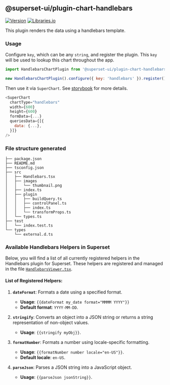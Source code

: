 <!--
Licensed to the Apache Software Foundation (ASF) under one
or more contributor license agreements.  See the NOTICE file
distributed with this work for additional information
regarding copyright ownership.  The ASF licenses this file
to you under the Apache License, Version 2.0 (the
"License"); you may not use this file except in compliance
with the License.  You may obtain a copy of the License at

  http://www.apache.org/licenses/LICENSE-2.0

Unless required by applicable law or agreed to in writing,
software distributed under the License is distributed on an
"AS IS" BASIS, WITHOUT WARRANTIES OR CONDITIONS OF ANY
KIND, either express or implied.  See the License for the
specific language governing permissions and limitations
under the License.
-->

## @superset-ui/plugin-chart-handlebars

[![Version](https://img.shields.io/npm/v/@superset-ui/plugin-chart-handlebars.svg?style=flat)](https://www.npmjs.com/package/@superset-ui/plugin-chart-handlebars)
[![Libraries.io](https://img.shields.io/librariesio/release/npm/%40superset-ui%2Fplugin-chart-handlebars?style=flat)](https://libraries.io/npm/@superset-ui%2Fplugin-chart-handlebars)

This plugin renders the data using a handlebars template.

### Usage

Configure `key`, which can be any `string`, and register the plugin. This `key` will be used to
lookup this chart throughout the app.

```js
import HandlebarsChartPlugin from '@superset-ui/plugin-chart-handlebars';

new HandlebarsChartPlugin().configure({ key: 'handlebars' }).register();
```

Then use it via `SuperChart`. See
[storybook](https://apache-superset.github.io/superset-ui/?selectedKind=plugin-chart-handlebars) for
more details.

```js
<SuperChart
  chartType="handlebars"
  width={600}
  height={600}
  formData={...}
  queriesData={[{
    data: {...},
  }]}
/>
```

### File structure generated

```
├── package.json
├── README.md
├── tsconfig.json
├── src
│   ├── Handlebars.tsx
│   ├── images
│   │   └── thumbnail.png
│   ├── index.ts
│   ├── plugin
│   │   ├── buildQuery.ts
│   │   ├── controlPanel.ts
│   │   ├── index.ts
│   │   └── transformProps.ts
│   └── types.ts
├── test
│   └── index.test.ts
└── types
    └── external.d.ts
```

### Available Handlebars Helpers in Superset

Below, you will find a list of all currently registered helpers in the Handlebars plugin for Superset. These helpers are registered and managed in the file [`HandlebarsViewer.tsx`](./path/to/HandlebarsViewer.tsx).

#### List of Registered Helpers:

1. **`dateFormat`**: Formats a date using a specified format.
   - **Usage**: `{{dateFormat my_date format="MMMM YYYY"}}`
   - **Default format**: `YYYY-MM-DD`.

2. **`stringify`**: Converts an object into a JSON string or returns a string representation of non-object values.
   - **Usage**: `{{stringify myObj}}`.

3. **`formatNumber`**: Formats a number using locale-specific formatting.
   - **Usage**: `{{formatNumber number locale="en-US"}}`.
   - **Default locale**: `en-US`.

4. **`parseJson`**: Parses a JSON string into a JavaScript object.
   - **Usage**: `{{parseJson jsonString}}`.
